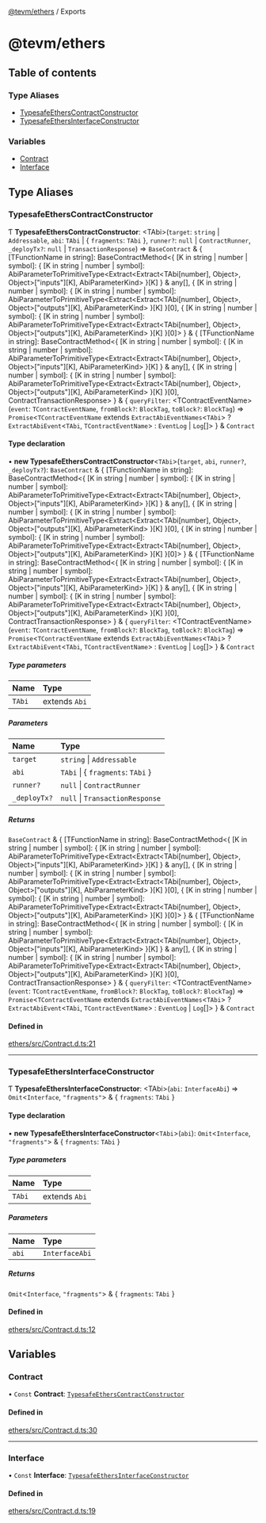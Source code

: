 [@tevm/ethers](/reference/ethers/README.md) / Exports

# @tevm/ethers

## Table of contents

### Type Aliases

- [TypesafeEthersContractConstructor](/reference/ethers/modules.md#typesafeetherscontractconstructor)
- [TypesafeEthersInterfaceConstructor](/reference/ethers/modules.md#typesafeethersinterfaceconstructor)

### Variables

- [Contract](/reference/ethers/modules.md#contract)
- [Interface](/reference/ethers/modules.md#interface)

## Type Aliases

### TypesafeEthersContractConstructor

Ƭ **TypesafeEthersContractConstructor**: <TAbi\>(`target`: `string` \| `Addressable`, `abi`: `TAbi` \| { `fragments`: `TAbi`  }, `runner?`: ``null`` \| `ContractRunner`, `_deployTx?`: ``null`` \| `TransactionResponse`) => `BaseContract` & { [TFunctionName in string]: BaseContractMethod<{ [K in string \| number \| symbol]: { [K in string \| number \| symbol]: AbiParameterToPrimitiveType<Extract<Extract<TAbi[number], Object\>, Object\>["inputs"][K], AbiParameterKind\> }[K] } & any[], { [K in string \| number \| symbol]: { [K in string \| number \| symbol]: AbiParameterToPrimitiveType<Extract<Extract<TAbi[number], Object\>, Object\>["outputs"][K], AbiParameterKind\> }[K] }[0], { [K in string \| number \| symbol]: { [K in string \| number \| symbol]: AbiParameterToPrimitiveType<Extract<Extract<TAbi[number], Object\>, Object\>["outputs"][K], AbiParameterKind\> }[K] }[0]\> } & { [TFunctionName in string]: BaseContractMethod<{ [K in string \| number \| symbol]: { [K in string \| number \| symbol]: AbiParameterToPrimitiveType<Extract<Extract<TAbi[number], Object\>, Object\>["inputs"][K], AbiParameterKind\> }[K] } & any[], { [K in string \| number \| symbol]: { [K in string \| number \| symbol]: AbiParameterToPrimitiveType<Extract<Extract<TAbi[number], Object\>, Object\>["outputs"][K], AbiParameterKind\> }[K] }[0], ContractTransactionResponse\> } & { `queryFilter`: <TContractEventName\>(`event`: `TContractEventName`, `fromBlock?`: `BlockTag`, `toBlock?`: `BlockTag`) => `Promise`<`TContractEventName` extends `ExtractAbiEventNames`<`TAbi`\> ? `ExtractAbiEvent`<`TAbi`, `TContractEventName`\> : `EventLog` \| `Log`[]\>  } & `Contract`

#### Type declaration

• **new TypesafeEthersContractConstructor**<`TAbi`\>(`target`, `abi`, `runner?`, `_deployTx?`): `BaseContract` & { [TFunctionName in string]: BaseContractMethod<{ [K in string \| number \| symbol]: { [K in string \| number \| symbol]: AbiParameterToPrimitiveType<Extract<Extract<TAbi[number], Object\>, Object\>["inputs"][K], AbiParameterKind\> }[K] } & any[], { [K in string \| number \| symbol]: { [K in string \| number \| symbol]: AbiParameterToPrimitiveType<Extract<Extract<TAbi[number], Object\>, Object\>["outputs"][K], AbiParameterKind\> }[K] }[0], { [K in string \| number \| symbol]: { [K in string \| number \| symbol]: AbiParameterToPrimitiveType<Extract<Extract<TAbi[number], Object\>, Object\>["outputs"][K], AbiParameterKind\> }[K] }[0]\> } & { [TFunctionName in string]: BaseContractMethod<{ [K in string \| number \| symbol]: { [K in string \| number \| symbol]: AbiParameterToPrimitiveType<Extract<Extract<TAbi[number], Object\>, Object\>["inputs"][K], AbiParameterKind\> }[K] } & any[], { [K in string \| number \| symbol]: { [K in string \| number \| symbol]: AbiParameterToPrimitiveType<Extract<Extract<TAbi[number], Object\>, Object\>["outputs"][K], AbiParameterKind\> }[K] }[0], ContractTransactionResponse\> } & { `queryFilter`: <TContractEventName\>(`event`: `TContractEventName`, `fromBlock?`: `BlockTag`, `toBlock?`: `BlockTag`) => `Promise`<`TContractEventName` extends `ExtractAbiEventNames`<`TAbi`\> ? `ExtractAbiEvent`<`TAbi`, `TContractEventName`\> : `EventLog` \| `Log`[]\>  } & `Contract`

##### Type parameters

| Name | Type |
| :------ | :------ |
| `TAbi` | extends `Abi` |

##### Parameters

| Name | Type |
| :------ | :------ |
| `target` | `string` \| `Addressable` |
| `abi` | `TAbi` \| { `fragments`: `TAbi`  } |
| `runner?` | ``null`` \| `ContractRunner` |
| `_deployTx?` | ``null`` \| `TransactionResponse` |

##### Returns

`BaseContract` & { [TFunctionName in string]: BaseContractMethod<{ [K in string \| number \| symbol]: { [K in string \| number \| symbol]: AbiParameterToPrimitiveType<Extract<Extract<TAbi[number], Object\>, Object\>["inputs"][K], AbiParameterKind\> }[K] } & any[], { [K in string \| number \| symbol]: { [K in string \| number \| symbol]: AbiParameterToPrimitiveType<Extract<Extract<TAbi[number], Object\>, Object\>["outputs"][K], AbiParameterKind\> }[K] }[0], { [K in string \| number \| symbol]: { [K in string \| number \| symbol]: AbiParameterToPrimitiveType<Extract<Extract<TAbi[number], Object\>, Object\>["outputs"][K], AbiParameterKind\> }[K] }[0]\> } & { [TFunctionName in string]: BaseContractMethod<{ [K in string \| number \| symbol]: { [K in string \| number \| symbol]: AbiParameterToPrimitiveType<Extract<Extract<TAbi[number], Object\>, Object\>["inputs"][K], AbiParameterKind\> }[K] } & any[], { [K in string \| number \| symbol]: { [K in string \| number \| symbol]: AbiParameterToPrimitiveType<Extract<Extract<TAbi[number], Object\>, Object\>["outputs"][K], AbiParameterKind\> }[K] }[0], ContractTransactionResponse\> } & { `queryFilter`: <TContractEventName\>(`event`: `TContractEventName`, `fromBlock?`: `BlockTag`, `toBlock?`: `BlockTag`) => `Promise`<`TContractEventName` extends `ExtractAbiEventNames`<`TAbi`\> ? `ExtractAbiEvent`<`TAbi`, `TContractEventName`\> : `EventLog` \| `Log`[]\>  } & `Contract`

#### Defined in

[ethers/src/Contract.d.ts:21](https://github.com/evmts/tevm-monorepo/blob/main/ethers/src/Contract.d.ts#L21)

___

### TypesafeEthersInterfaceConstructor

Ƭ **TypesafeEthersInterfaceConstructor**: <TAbi\>(`abi`: `InterfaceAbi`) => `Omit`<`Interface`, ``"fragments"``\> & { `fragments`: `TAbi`  }

#### Type declaration

• **new TypesafeEthersInterfaceConstructor**<`TAbi`\>(`abi`): `Omit`<`Interface`, ``"fragments"``\> & { `fragments`: `TAbi`  }

##### Type parameters

| Name | Type |
| :------ | :------ |
| `TAbi` | extends `Abi` |

##### Parameters

| Name | Type |
| :------ | :------ |
| `abi` | `InterfaceAbi` |

##### Returns

`Omit`<`Interface`, ``"fragments"``\> & { `fragments`: `TAbi`  }

#### Defined in

[ethers/src/Contract.d.ts:12](https://github.com/evmts/tevm-monorepo/blob/main/ethers/src/Contract.d.ts#L12)

## Variables

### Contract

• `Const` **Contract**: [`TypesafeEthersContractConstructor`](/reference/ethers/modules.md#typesafeetherscontractconstructor)

#### Defined in

[ethers/src/Contract.d.ts:30](https://github.com/evmts/tevm-monorepo/blob/main/ethers/src/Contract.d.ts#L30)

___

### Interface

• `Const` **Interface**: [`TypesafeEthersInterfaceConstructor`](/reference/ethers/modules.md#typesafeethersinterfaceconstructor)

#### Defined in

[ethers/src/Contract.d.ts:19](https://github.com/evmts/tevm-monorepo/blob/main/ethers/src/Contract.d.ts#L19)
